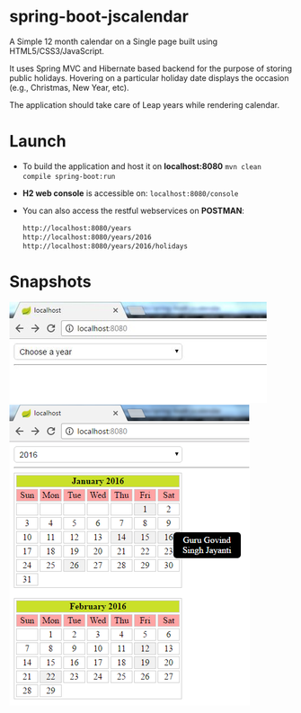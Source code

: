 # spring-boot-jscalendar

A Simple 12 month calendar on a Single page built using HTML5/CSS3/JavaScript.

It uses Spring MVC and Hibernate based backend for the purpose of storing public holidays. Hovering on a particular holiday date displays the occasion (e.g., Christmas, New Year, etc).

The application should take care of Leap years while rendering calendar.

# Launch
- To build the application and host it on **localhost:8080**
  `mvn clean compile spring-boot:run`
  
- **H2 web console** is accessible on: `localhost:8080/console`

- You can also access the restful webservices on **POSTMAN**:
  ```
  http://localhost:8080/years
  http://localhost:8080/years/2016
  http://localhost:8080/years/2016/holidays
  ```

# Snapshots
![spring-boot-jscalendar](https://github.com/codingkapoor/spring-boot-jscalendar/blob/master/img/jscalendar1.JPG)
![spring-boot-jscalendar](https://github.com/codingkapoor/spring-boot-jscalendar/blob/master/img/jscalendar2.JPG)
